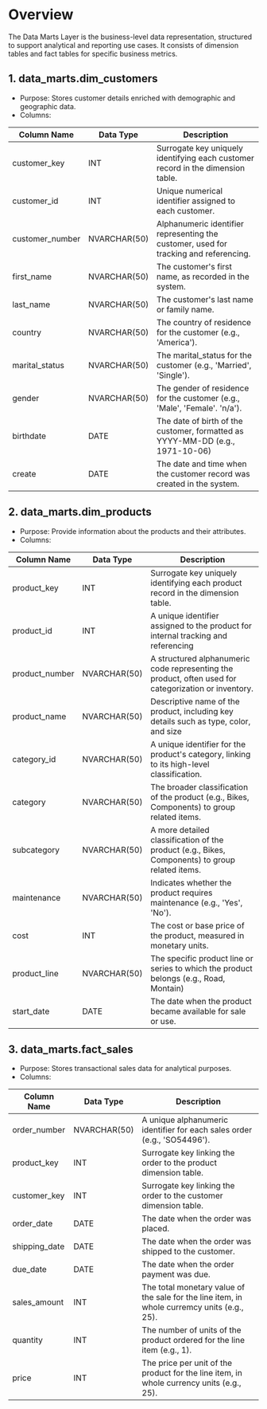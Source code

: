# Overview

The Data Marts Layer is the business-level data representation, structured to support analytical and reporting use cases. It consists of dimension tables and fact tables for specific business metrics.

## 1. data_marts.dim_customers

- Purpose: Stores customer details enriched with demographic and geographic data.
- Columns:

| Column Name | Data Type | Description |
| --- | --- | --- |
| customer_key | INT | Surrogate key uniquely identifying each customer record in the dimension table. |
| customer_id | INT | Unique numerical identifier assigned to each customer. |
| customer_number | NVARCHAR(50) | Alphanumeric identifier representing the customer, used for tracking and referencing. |
| first_name | NVARCHAR(50) | The customer's first name, as recorded in the system. |
| last_name | NVARCHAR(50) | The customer's last name or family name. |
| country | NVARCHAR(50) | The country of residence for the customer (e.g., 'America'). |
| marital_status | NVARCHAR(50) | The marital_status for the customer (e.g., 'Married', 'Single'). |
| gender | NVARCHAR(50) | The gender of residence for the customer (e.g., 'Male', 'Female'. 'n/a'). |
| birthdate | DATE | The date of birth of the customer, formatted as YYYY-MM-DD (e.g., 1971-10-06) |
| create | DATE | The date and time when the customer record was created in the system. |

## 2. data_marts.dim_products

- Purpose: Provide information about the products and their attributes.
- Columns:

| Column Name | Data Type | Description |
| --- | --- | --- |
| product_key | INT | Surrogate key uniquely identifying each product record in the dimension table. |
| product_id | INT | A unique identifier assigned to the product for internal tracking and referencing |
| product_number | NVARCHAR(50) | A structured alphanumeric code representing the product, often used for categorization or inventory. |
| product_name | NVARCHAR(50) | Descriptive name of the product, including key details such as type, color, and size |
| category_id | NVARCHAR(50) | A unique identifier for the product's category, linking to its high-level classification. |
| category | NVARCHAR(50) | The broader classification of the product (e.g., Bikes, Components) to group related items. |
| subcategory | NVARCHAR(50) | A more detailed classification of the product (e.g., Bikes, Components) to group related items. |
| maintenance | NVARCHAR(50) | Indicates whether the product requires maintenance (e.g., 'Yes', 'No'). |
| cost | INT | The cost or base price of the product, measured in monetary units. |
| product_line | NVARCHAR(50) | The specific product line or series to which the product belongs (e.g., Road, Montain) |
| start_date | DATE | The date when the product became available for sale or use. |

## 3. data_marts.fact_sales

- Purpose: Stores transactional sales data for analytical purposes.
- Columns:

| Column Name | Data Type | Description |
| --- | --- | --- |
| order_number | NVARCHAR(50) | A unique alphanumeric identifier for each sales order (e.g., 'SO54496'). |
| product_key | INT | Surrogate key linking the order to the product dimension table. |
| customer_key | INT | Surrogate key linking the order to the customer dimension table. |
| order_date | DATE | The date when the order was placed. |
| shipping_date | DATE | The date when the order was shipped to the customer. |
| due_date | DATE | The date when the order payment was due. |
| sales_amount | INT | The total monetary value of the sale for the line item, in whole curremcy units (e.g., 25). |
| quantity | INT | The number of units of the product ordered for the line item (e.g., 1). |
| price | INT | The price per unit of the product for the line item, in whole currency units (e.g., 25). |
